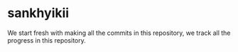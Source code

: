 # sankhyikii

We start fresh with making all the commits in this repository, we track all the progress in this repository.